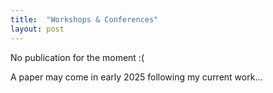 ```yaml
---
title:  "Workshops & Conferences"
layout: post
---
```


No publication for the moment :(

A paper may come in early 2025 following my current work...
